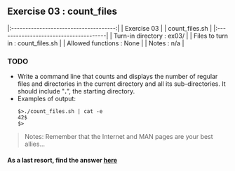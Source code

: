 ## Exercise 03 : count_files

|:-------------------------------------:|
|               Exercise 03             |
|             count_files.sh            |
|:--------------------------------------|
| Turn-in directory : ex03/             |
| Files to turn in : count_files.sh     |
| Allowed functions : None              |
| Notes : n/a                           |


### TODO

* Write a command line that counts and displays the number of regular files and
directories in the current directory and all its sub-directories. It should
include "**.**", the starting directory.
* Examples of output:
	```
	$>./count_files.sh | cat -e
	42$
	$>
	```

> Notes: Remember that the Internet and MAN pages are your best allies...

#### As a last resort, find the answer [here](https://github.com/idevHive/42/blob/master/Piscines/C/Day01/answers/ex03/README.md)

